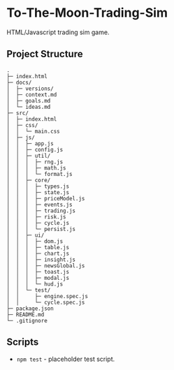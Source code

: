 # To-The-Moon-Trading-Sim

HTML/Javascript trading sim game.

## Project Structure

```
.
├─ index.html
├─ docs/
│  ├─ versions/
│  ├─ context.md
│  ├─ goals.md
│  └─ ideas.md
├─ src/
│  ├─ index.html
│  ├─ css/
│  │  └─ main.css
│  ├─ js/
│  │  ├─ app.js
│  │  ├─ config.js
│  │  ├─ util/
│  │  │  ├─ rng.js
│  │  │  ├─ math.js
│  │  │  └─ format.js
│  │  ├─ core/
│  │  │  ├─ types.js
│  │  │  ├─ state.js
│  │  │  ├─ priceModel.js
│  │  │  ├─ events.js
│  │  │  ├─ trading.js
│  │  │  ├─ risk.js
│  │  │  ├─ cycle.js
│  │  │  └─ persist.js
│  │  ├─ ui/
│  │  │  ├─ dom.js
│  │  │  ├─ table.js
│  │  │  ├─ chart.js
│  │  │  ├─ insight.js
│  │  │  ├─ newsGlobal.js
│  │  │  ├─ toast.js
│  │  │  ├─ modal.js
│  │  │  └─ hud.js
│  │  └─ test/
│  │     ├─ engine.spec.js
│  │     └─ cycle.spec.js
├─ package.json
├─ README.md
└─ .gitignore
```

## Scripts

- `npm test` - placeholder test script.
